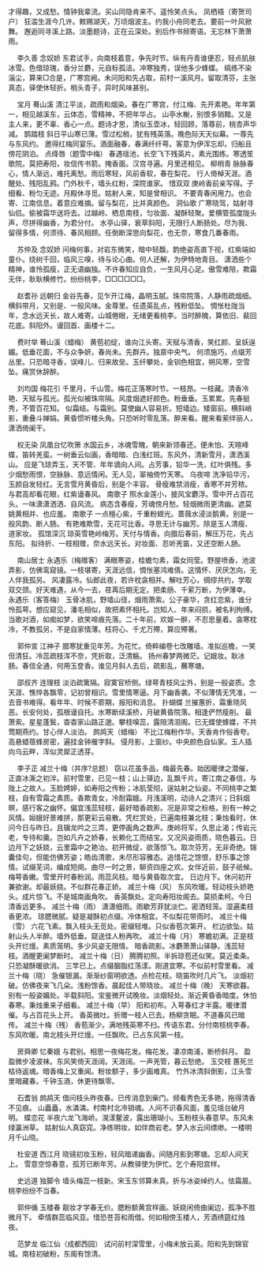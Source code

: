 <!-- { "loadSidebar": true } -->
才得趣，又成愁。情钟我辈流。买山同隐肯来不。遥怜笑点头。 
凤栖梧（寄贺司户）
狂滥生涯今几许。敕赐湖天，万顷烟波主。约我小舟同老去。要前一叶风掀舞。 
邂逅同寻溪上路。淡墨题诗，正在云深处。别后作书频寄语。无忘林下萧萧雨。 

　
李久善
念奴娇
东君试手，向南枝着意，争先时节。纵有丹青谁便忍，轻点肌肤冰雪。色借琼瑰，香分兰麝，元自标孤洁。冲寒独秀，误他多少蜂蝶。 
缟练不染淄尘，算来□合是，广寒宫阙。未问阳和先占取，前村一溪风月。留取清芬，主张真态，驿使休轻折。梢头青子，异时风味甚别。 

　
宝月
蓦山溪
清江平淡，疏雨和烟染。春在广寒宫，付江梅、先开素艳。年年第一，相见越溪东，云体态，雪精神，不把年华占。 
山亭水榭，别恨多销黯。又是主人来，更不辜、香心一点。题诗才思，清似玉壶冰，轻回顾，落尊前，桃杏声华减。 
鹊踏枝
斜日平山寒已薄。雪过松梢，犹有残英落。晚色际天天似幕。一尊先与东风约。 
邀得红梅同宴乐。酒面融春，春满纤纤萼。客意为伊浑忘却。归船且傍花阴泊。 
点绛唇（题雪中梅）
春遇瑶池，长空飞下残英片。素光围练。寒透笙歌院。莫把寿阳，妆信传书箭。掩香面。汉宫寻遍。月里还相见。 
柳梢青
脉脉春心，情人渐远，难托离愁。雨后寒轻，风前香软，春在梨花。 
行人倚棹天涯。酒醒处、残阳乱鸦。门外秋千，墙头红粉，深院谁家。 
惜双双
庚岭香前亲写得。子细看、粉匀无迹。月殿休寻觅。姑射人来，知是曾相识。 
不要青春闲用力。也会寄、江南信息。着意应难摘。留与梨花，比并真颜色。 
洞仙歌
广寒晓驾，姑射寻仙侣。偷被霜华送将去。过越岭、栖息南枝，匀妆面、凝酥轻聚。爱横管孤度陇头声，尽拼得幽香，为君分付。 
水亭山驿，衰草斜阳，无限行人断肠处。尽为我、留得多情，何须待、春风相顾。任倒断深思向梨花，也无奈，寒食几番春雨。 

　
苏仲及
念奴娇
问梅何事，对岩东微笑，暗中轻馥。韵绝姿高直下视，红紫端如童仆。绕树千回，临风三嗅，待与论心曲。何人还解，为伊特地青目。 
潇洒些个精神，谁怜孤瘦，正无语幽独。不许春知应自负，一生风月心足。傲雪难陪，欺霜无伴，耿耿横修竹。纷纷桃李，□□□□□□。 

　
赵耆孙
远朝归
金谷先春，见乍开江梅，晶明玉腻。珠帘院落，人静雨疏烟细。横斜带月，又别是、一般风味。金尊里。任遗英乱点，残粉低坠。 
惆怅杜陇当年，念水远天长，故人难寄。山城倦眼，无绪更看桃李。当时醉魄，算依旧、裴回花底。斜阳外。谩回首、画楼十二。 

　
费时举
蓦山溪（蜡梅）
黄苞初绽，谁向江头寄。天赋与清香，笑红颜、呈妖逞媚。低垂花面，不与众争妍，春尚未。先群卉。独禀中央气。 
何须施巧，点缀芳丛里。只恐暗寻香，误峰儿、归来故垒。玉纤攀处，金钏色相宜，朔风寒，空雪坠。痛赏休辞醉。 

　
刘均国
梅花引
千里月，千山雪。梅花正落寒时节。一枝昂。一枝藏。清香冷艳、天赋与孤光。孤光似被珠帘隔。风度烟遮好颜色。粉垂垂。玉累累。先春挺秀，不管百花知。 
似霜结。与霜别。莫使幽人容易折。短墙边。矮窗前。横斜峭影，重叠斗婵娟。黄昏惯听楼头角。只恐听时零乱落。醉来看。醒来看萦绊丽人，潇洒倚阑干。 

　
权无染
凤凰台忆吹箫
水国云乡，冰魂雪魄，朝来新领春还。便未怕、天暄峰蝶，笛转羌蛮。一树垂云似画，香暗暗、白浅红班。东风外，清新雪月，潇洒溪山。 
应是飞琼弄玉，天不管、年年谪向人间。占芳事，铅华一洗，红叶俱残。多少烟愁雨恨，空脉脉、意远情闲。无人见，翠袖倚竹天寒。 
乌夜啼
洗净铅华污，玉颜自发轻红。无言雪月黄昏后，别是个丰容。 
骨瘦难禁消瘦，香寒不并芳秾。与君高却看花眼，红紫谩春风。 
南歌子
照水金莲小，披风宝麝浮。雪中开占百花头。一味潇潇洒洒、自风流。 
病态含春瘦，芳魂傍月愁。轻烟微雨更清幽。遮莫姚黄相并、也应羞。 
南歌子
一点檀心紫，千重粉翅光。蔷薇水浸淡鹅黄。别是一般风韵、断人肠。 
有艳难欺雪，无花可比香。寻思无计与幽芳。除是玉人清瘦、道家妆。 
孤馆深沉
琼英雪艳岭梅芳。天付与情香。向腊后春前，解压万花，先占东阳。 
拟待折、一枝相赠，奈水远天长。对妆面、忍听羌笛，又还空断人肠。 

　
南山居士
永遇乐（梅赠客）
满眼寒姿，桂蟾匀素，霜女同莹。野屋喷香，池波弄影，仿佛鸾窥镜。一枝堪寄，天涯远信，惆怅塞鸿难倩。这情怀、厌厌怎向，无人伴我孤另。 
风凄露冷。仙郎此夜，若许枕衾相并。解吐芳心，绸缪共约，学取双交颈。好天难遇，从今一去，荏苒后期无定。把柔肠、千萦万断，为伊薄幸。 
永遇乐（客答梅）
玉骨冰肌，野墙山径，烟雨萧索。公子豪华，贪红恋紫，谁分怜孤萼。想应窥见，潘毛相似，故把素怀相托。岂知人、年来闷损，被名利拘缚。 
当歌对酒，如痴如梦，欲笑啼痕先落。二十年前，欢娱一醉，不忍思量着。衾寒枕冷，不教孤另，不是自家情薄。枉将心、千尤万殢，算应殢著。 

　
郭仲宣
江神子
腊寒犹重见年芳。为花忙。倚粹编卷七改雕墙。准拟巡檐，一笑但清狂。冷蕊疏枝浑不奈，凭折取，泛清觞。 
扬州春梦两微茫。记娥妆。耿冰肠。春信全通，何用玉奁香。谁见月斜人去后，疏影乱，蘸寒塘。 

　
邵叔齐
连理枝
淡泊疏篱隔。寂寞官桥侧。绿萼青枝风尘外，别是一般姿质。念天涯、憔悴各飘零，记初曾相识。雪里情寒逼。月下幽香袭。不似薄情无凭准，一去音书难得。看年年、时候不窬期，报阳和消息。 
扑蝴蝶
兰摧蕙折，霜重晓风恶。长安何处，孤根谩自托。水寒断续溪桥，月破黄昏院落。相逢俨然瘦削。 
最萧索。星星蓬鬓，杳杳家山路正邈。攀枝嗅蕊，露陪清泪阁。已无蝶使蜂媒，不共莺期燕约。甘心伴人淡泊。 
鹧鸪天（蜡梅）
不比江梅粉作华。天香肯作俗香夸。高悬蜡蓓蜂房密，遍挂金钟雁字斜。 
侵月影，上窗纱。中央颜色自仙家。玉人插向乌云畔，浑似灵犀正透芽。 

　
李子正
减兰十梅（并序?总题）
窃以花虽多品，梅最先春。始因暖律之潜催，正直冰澌之初泮。前村雪里，已见一枝；山上驿边，乱飘千片。寄江南之春信，与陇上之故人。玉脸娉婷，如寿阳之传粉；冰肌莹彻，逞姑射之仙姿。不同桃李之繁枝，自有雪霜之素质。香欺青女，冷耐霜娥。月浅溪明，动诗人之清兴；日斜烟暝，感行客之幽怀。偏宜浅蕊轻枝，最好暗香疏影。况是非常之标格，别有一种之风情。姮娥好景难拼，那更彩云易散。凭栏赏处，已遍南枝兼北枝；秉烛看时，休问今日与昨日。且辍龙吟之三弄，更停画角之数声。庚岭将军，久思止渴；传岩元老，专待和羹。岂如凡卉之娇春，长赖化工而结宝。又况风姿雨质，晓色暮云。日边月下之妖娆，云里霜中之艳冶。初开微绽，欲落惊飞。取次芬芳，无非奇绝。锦囊佳句，但能仿佛芳姿；皓齿清歌，未尽形容雅态。追惜花之馀恨，舒乐事之馀情。试缀芜词，编成短阕。曲尽一时之景，聊资四座之欢。女伴近前，鼓子祇候。 
梅萼香嫩。雪里开时春粉润。雨蕊风枝。暗与黄昏取次宜。 
日边月下。休问初开兼欲谢。却最妖娆。不似群花春正娇。 
减兰十梅（风）
东风吹暖。轻动枝头娇艳头。成片惊飞。不是城南画角吹。 
香英飘处。定向寿阳妆阁去。莫损柔柯。今日清香远更多。 
减兰十梅（雨）
潇潇细雨。雨歇芳菲犹淡伫。密洒轻笼。湿遍柔枝香更浓。 
琼腮微腻。疑是凝酥初点缀。冷体相宜。不似梨花带雨时。 
减兰十梅（雪）
六花飞素。飘入枝头无觅处。密缀轻堆。只似香苞次第开。 
栏边欲坠。姑射山头人半醉。墙外低垂。窥送佳人粉再吹。 
减兰十梅（月）
寒蟾初满。正是枝头开烂熳。素质笼明。多少风姿无限情。 
暗香疏影。冰麝萧萧山驿静。浅蕊轻枝。酒醒更阑梦断时。 
减兰十梅（日）
腾腾初照。半拆琼苞还似笑。莫近柔条。只恐凝酥暖欲消。 
三竿已上。点缀胭脂红荡漾。刚道宜寒。不似前村雪里看。 
减兰十梅（晓）
急催银漏。渐渐纱窗明欲透。点检花枝。晓笛吹时几片飞。 
淡烟初破。仿佛夜来飞几朵。浅粉馀香。晨起佳人带晓妆。 
减兰十梅（晚）
天寒欲暮。别有一般姿媚处。半载斜阳。宝鉴微开试晚妆。淡烟轻处。渐近黄昏香暗度。休怕春寒。秉烛重来子细看。 
减兰十梅（早）
阳和初布。入萼春红才半露。暖律潜催。与占百花头上开。 
香英微吐。折赠一枝人已去。杨柳贪眠。不道春风已暗传。 
减兰十梅（残）
香苞渐少。满地残英寒不扫。传语东君。分付南枝桃李春。 
东风吹暖。南北枝头开烂熳。一任飘吹。已占东风第一枝。 

　
房舜卿
忆秦娥
与君别。相思一夜梅花发。梅花发。凄凉南浦，断桥斜月。 
盈盈微步凌波袜。东风笑倚天涯阔。天涯阔。一声羌管，暮云愁绝。 
玉交枝
蕙死兰枯待返魂。暗香梅上又重闻。粉妆额子，多少画难真。 
竹外冰清斜倒影，江头雪里暗藏春。千钟玉酒，休更待飘零。 

　
石耆翁
鹧鸪天
借问枝头昨夜春。已传消息到柴门。频看秀色无多艳，拖得清香不见痕。 
山矗矗，水潾潾。村南村北冷销魂。人间不识春风面，羞见瑶台破月明。 
蝶恋花
半夜六龙飞海峤。滉漾鳌波，露出珊瑚小。玉粉枝头春意早。东风未绿瀛洲草。 
姑射仙人真窈窕。净练明妆，如伴商岩老。梦入水云间缥缈。一楼明月千山晓。 

　
杜安道
西江月
晓镜初妆玉粉，轻风暗递幽香。间随月影到寒塘。忘却人间天上。 
雪意空惊春意，孤芳已断年芳。从教驿使为伊忙。乞个寿阳宫样。 

　
史远道
独脚令
墙头梅蕊一枝新。宋玉东邻算未真。折与冰姿绰约人。怯霜晨。桃李纷纷不当春。 

　
郭仲循
玉楼春
靓妆才学春无价。腮粉额黄宫样画。妖娆闲倚曲阑边，孤净不胜微月下。 
牵情群蕊临风亚。惜恐苍苔和雨借。何如相傍玉楼人，芳酒绣筵红烛夜。 

　
范梦龙
临江仙（成都西园）
试问前村深雪里，小梅未放云英。阳和先到锦官城。南枝初破粉，东阁有馀清。 
